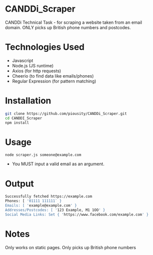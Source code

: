 # CANDDi_Scraper
CANDDi Technical Task - for scraping a website taken from an email domain. ONLY picks up British phone numbers and postcodes.

# Technologies Used
- Javascript
- Node.js (JS runtime)
- Axios (for http requests)
- Cheerio (to find data like emails/phones)
- Regular Expression (for pattern matching)

# Installation
```bash 
git clone https://github.com/piousity/CANDDi_Scraper.git
cd CANDDI_Scraper
npm install
```

# Usage
```node scraper.js someone@example.com```
- You MUST input a valid email as an argument.

# Output
```bash
Successfully fetched https://example.com
Phones: [ '01111 111111` }
Emails: [ 'example@example.com' }
Addresses/Postcodes: [ '123 Example, M1 1OO' }
Social Media Links: Set { 'https://www.facebook.com/example.com' }
```

# Notes
Only works on static pages. Only picks up British phone numbers
